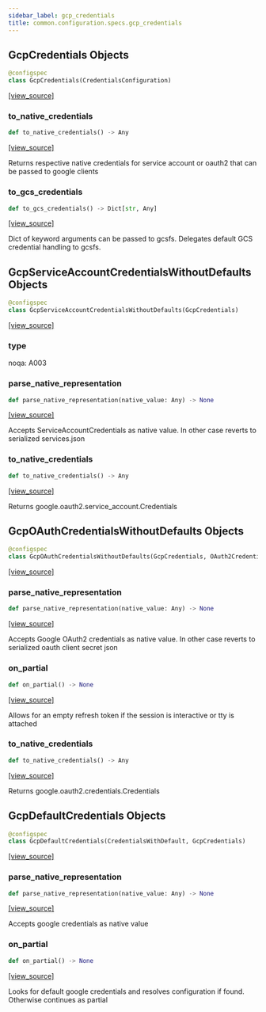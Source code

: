 ```yaml
---
sidebar_label: gcp_credentials
title: common.configuration.specs.gcp_credentials
---
```


## GcpCredentials Objects

```python
@configspec
class GcpCredentials(CredentialsConfiguration)
```

[[view_source]](https://github.com/dlt-hub/dlt/blob/3739c9ac839aafef713f6d5ebbc6a81b2a39a1b0/dlt/common/configuration/specs/gcp_credentials.py#L24)

### to\_native\_credentials

```python
def to_native_credentials() -> Any
```

[[view_source]](https://github.com/dlt-hub/dlt/blob/3739c9ac839aafef713f6d5ebbc6a81b2a39a1b0/dlt/common/configuration/specs/gcp_credentials.py#L43)

Returns respective native credentials for service account or oauth2 that can be passed to google clients

### to\_gcs\_credentials

```python
def to_gcs_credentials() -> Dict[str, Any]
```

[[view_source]](https://github.com/dlt-hub/dlt/blob/3739c9ac839aafef713f6d5ebbc6a81b2a39a1b0/dlt/common/configuration/specs/gcp_credentials.py#L53)

Dict of keyword arguments can be passed to gcsfs.
Delegates default GCS credential handling to gcsfs.

## GcpServiceAccountCredentialsWithoutDefaults Objects

```python
@configspec
class GcpServiceAccountCredentialsWithoutDefaults(GcpCredentials)
```

[[view_source]](https://github.com/dlt-hub/dlt/blob/3739c9ac839aafef713f6d5ebbc6a81b2a39a1b0/dlt/common/configuration/specs/gcp_credentials.py#L69)

### type

noqa: A003

### parse\_native\_representation

```python
def parse_native_representation(native_value: Any) -> None
```

[[view_source]](https://github.com/dlt-hub/dlt/blob/3739c9ac839aafef713f6d5ebbc6a81b2a39a1b0/dlt/common/configuration/specs/gcp_credentials.py#L74)

Accepts ServiceAccountCredentials as native value. In other case reverts to serialized services.json

### to\_native\_credentials

```python
def to_native_credentials() -> Any
```

[[view_source]](https://github.com/dlt-hub/dlt/blob/3739c9ac839aafef713f6d5ebbc6a81b2a39a1b0/dlt/common/configuration/specs/gcp_credentials.py#L107)

Returns google.oauth2.service_account.Credentials

## GcpOAuthCredentialsWithoutDefaults Objects

```python
@configspec
class GcpOAuthCredentialsWithoutDefaults(GcpCredentials, OAuth2Credentials)
```

[[view_source]](https://github.com/dlt-hub/dlt/blob/3739c9ac839aafef713f6d5ebbc6a81b2a39a1b0/dlt/common/configuration/specs/gcp_credentials.py#L122)

### parse\_native\_representation

```python
def parse_native_representation(native_value: Any) -> None
```

[[view_source]](https://github.com/dlt-hub/dlt/blob/3739c9ac839aafef713f6d5ebbc6a81b2a39a1b0/dlt/common/configuration/specs/gcp_credentials.py#L127)

Accepts Google OAuth2 credentials as native value. In other case reverts to serialized oauth client secret json

### on\_partial

```python
def on_partial() -> None
```

[[view_source]](https://github.com/dlt-hub/dlt/blob/3739c9ac839aafef713f6d5ebbc6a81b2a39a1b0/dlt/common/configuration/specs/gcp_credentials.py#L180)

Allows for an empty refresh token if the session is interactive or tty is attached

### to\_native\_credentials

```python
def to_native_credentials() -> Any
```

[[view_source]](https://github.com/dlt-hub/dlt/blob/3739c9ac839aafef713f6d5ebbc6a81b2a39a1b0/dlt/common/configuration/specs/gcp_credentials.py#L211)

Returns google.oauth2.credentials.Credentials

## GcpDefaultCredentials Objects

```python
@configspec
class GcpDefaultCredentials(CredentialsWithDefault, GcpCredentials)
```

[[view_source]](https://github.com/dlt-hub/dlt/blob/3739c9ac839aafef713f6d5ebbc6a81b2a39a1b0/dlt/common/configuration/specs/gcp_credentials.py#L239)

### parse\_native\_representation

```python
def parse_native_representation(native_value: Any) -> None
```

[[view_source]](https://github.com/dlt-hub/dlt/blob/3739c9ac839aafef713f6d5ebbc6a81b2a39a1b0/dlt/common/configuration/specs/gcp_credentials.py#L242)

Accepts google credentials as native value

### on\_partial

```python
def on_partial() -> None
```

[[view_source]](https://github.com/dlt-hub/dlt/blob/3739c9ac839aafef713f6d5ebbc6a81b2a39a1b0/dlt/common/configuration/specs/gcp_credentials.py#L275)

Looks for default google credentials and resolves configuration if found. Otherwise continues as partial

